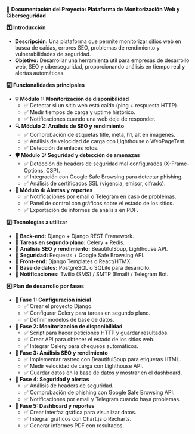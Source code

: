 📌 **Documentación del Proyecto: Plataforma de Monitorización Web y Ciberseguridad**

**1️⃣ Introducción**

- **Descripción:**
  Una plataforma que permite monitorizar sitios web en busca de caídas, errores SEO, problemas de rendimiento y vulnerabilidades de seguridad.
- **Objetivo:**
  Desarrollar una herramienta útil para empresas de desarrollo web, SEO y ciberseguridad, proporcionando análisis en tiempo real y alertas automáticas.

**2️⃣ Funcionalidades principales**

- **💡 Módulo 1: Monitorización de disponibilidad**
  - ✅ Detectar si un sitio web está caído (ping + respuesta HTTP).
  - ✅ Medir tiempos de carga y uptime histórico.
  - ✅ Notificaciones cuando una web deje de responder.
- **🔍 Módulo 2: Análisis de SEO y rendimiento**
  - ✅ Comprobación de etiquetas title, meta, h1, alt en imágenes.
  - ✅ Análisis de velocidad de carga con Lighthouse o WebPageTest.
  - ✅ Detección de enlaces rotos.
- **🛡️ Módulo 3: Seguridad y detección de amenazas**
  - ✅ Detección de headers de seguridad mal configurados (X-Frame-Options, CSP).
  - ✅ Integración con Google Safe Browsing para detectar phishing.
  - ✅ Análisis de certificados SSL (vigencia, emisor, cifrado).
- **🚨 Módulo 4: Alertas y reportes**
  - ✅ Notificaciones por email o Telegram en caso de problemas.
  - ✅ Panel de control con gráficos sobre el estado de los sitios.
  - ✅ Exportación de informes de análisis en PDF.

**3️⃣ Tecnologías a utilizar**

- 📌 **Back-end:** Django + Django REST Framework.
- 📌 **Tareas en segundo plano:** Celery + Redis.
- 📌 **Análisis SEO y rendimiento:** BeautifulSoup, Lighthouse API.
- 📌 **Seguridad:** Requests + Google Safe Browsing API.
- 📌 **Front-end:** Django Templates o React/HTMX.
- 📌 **Base de datos:** PostgreSQL o SQLite para desarrollo.
- 📌 **Notificaciones:** Twilio (SMS) / SMTP (Email) / Telegram Bot.

**4️⃣ Plan de desarrollo por fases**

- **🔹 Fase 1: Configuración inicial**
  - ✅ Crear el proyecto Django.
  - ✅ Configurar Celery para tareas en segundo plano.
  - ✅ Definir modelos de base de datos.
- **🔹 Fase 2: Monitorización de disponibilidad**
  - ✅ Script para hacer peticiones HTTP y guardar resultados.
  - ✅ Crear API para obtener el estado de los sitios web.
  - ✅ Integrar Celery para chequeos automáticos.
- **🔹 Fase 3: Análisis SEO y rendimiento**
  - ✅ Implementar rastreo con BeautifulSoup para etiquetas HTML.
  - ✅ Medir velocidad de carga con Lighthouse API.
  - ✅ Guardar datos en la base de datos y mostrar en el dashboard.
- **🔹 Fase 4: Seguridad y alertas**
  - ✅ Análisis de headers de seguridad.
  - ✅ Comprobación de phishing con Google Safe Browsing API.
  - ✅ Notificaciones por email y Telegram cuando haya problemas.
- **🔹 Fase 5: Dashboard y reportes**
  - ✅ Crear interfaz gráfica para visualizar datos.
  - ✅ Integrar gráficos con Chart.js o Recharts.
  - ✅ Generar informes PDF con resultados.
